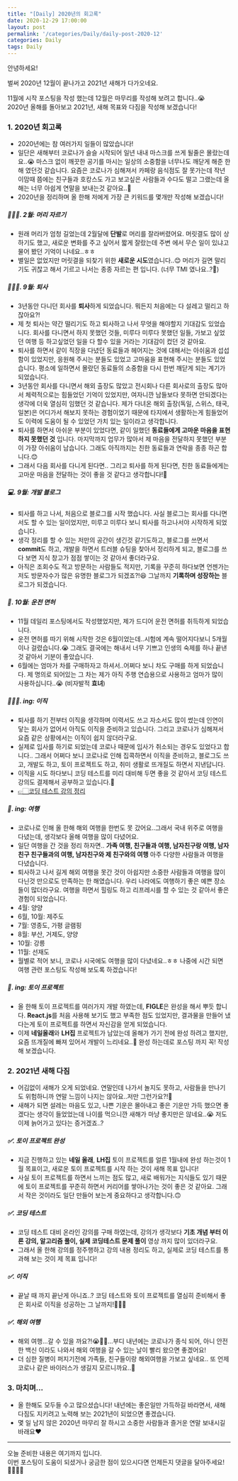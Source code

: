 ```yaml
---
title: "[Daily] 2020년의 회고록"
date: 2020-12-29 17:00:00
layout: post
permalink: '/categories/Daily/daily-post-2020-12'
categories: Daily
tags: Daily
---
```


안녕하세요!  

벌써 2020년 12월이 끝나가고 2021년 새해가 다가오네요.

11월에 시작 포스팅을 작성 했는데 12월은 마무리를 작성해 보려고 합니다..😭  
2020년 올해를 돌아보고 2021년, 새해 목표와 다짐을 작성해 보겠습니다! 


### 1. 2020년 회고록
- 2020년에는 참 여러가지 일들이 많았습니다! 
- 일단은 새해부터 코로나가 슬슬 시작되어 일년 내내 마스크를 쓰게 될줄은 몰랐는데요..😭 마스크 없이 깨끗한 공기를 마시는 일상의 소중함을 너무나도 깨닫게 해준 한해 였던것 같습니다. 요즘은 코로나가 심해져서 카페랑 음식점도 잘 못가는데 작년 이맘때 쯤에는 친구들과 호캉스도 가고 보고싶은 사람들과 수다도 떨고 그랬는데 올해는 너무 아쉽게 연말을 보내는것 같아요..🥺
- 2020년을 정리하며 올 한해 저에게 가장 큰 키워드를 몇개만 작성해 보겠습니다!


##### 💇🏻‍♀️. 2월: 머리 자르기
- 원래 머리가 엄청 길었는데 2월달에 **단발**로 머리를 잘라버렸어요. 머릿결도 많이 상하기도 했고, 새로운 변화를 주고 싶어서 짧게 잘랐는데 주변 에서 무슨 일이 있냐고 물어 봤던 기억이 나네요..ㅎㅎ
- 별일은 없었지만 머릿결을 되찾기 위한 **새로운 시도**였습니다..😊 머리가 길면 말리기도 귀찮고 해서 기르고 나서는 종종 자르는 편 입니다. (너무 TMI 였나요..?🤔)


##### 🤷🏻‍♀️. 9월: 퇴사
- 3년동안 다니던 회사를 **퇴사**하게 되었습니다. 뭐든지 처음에는 다 설레고 떨리고 하잖아요?!
- 제 첫 퇴사는 약간 떨리기도 하고 퇴사하고 나서 무엇을 해야할지 기대감도 있었습니다. 회사를 다니면서 하지 못했던 것들, 미루다 미루다 못했던 일들, 가보고 싶었던 여행 등 하고싶었던 일을 다 할수 있을 거라는 기대감이 컸던 것 같아요. 
- 퇴사를 하면서 같이 직장을 다녔던 동료들과 헤어지는 것에 대해서는 아쉬움과 섭섭함이 있었지만, 응원해 주시는 분들도 있었고 고마움을 표현해 주시는 분들도 있었습니다. 평소에 일하면서 몰랐던 동료들의 소중함을 다시 한번 깨닫게 되는 계기가 되었습니다.
- 3년동안 회사를 다니면서 해외 출장도 많았고 전시회나 다른 회사로의 출장도 많아서 체력적으로는 힘들었던 기억이 있었지만, 여자니깐 남들보다 못하면 안되겠다는 생각에 더욱 열심히 임했던 것 같습니다. 제가 다녀온 해외 출장(독일, 스위스, 태국, 일본)은 어디가서 해보지 못하는 경험이었기 때문에 타지에서 생활하는게 힘들었어도 이력에 도움이 될 수 있었던 가치 있는 일이라고 생각합니다.
- 퇴사를 하면서 아쉬운 부분이 있었다면, 같이 일했던 **동료들에게 고마운 마음을 표현하지 못했던 것** 입니다. 마지막까지 업무가 많아서 제 마음을 전달하지 못했던 부분이 가장 아쉬움이 남습니다. 그래도 아직까지는 친한 동료들과 연락을 종종 하곤 합니다.😊
- 그래서 다음 회사를 다니게 된다면.. 그리고 퇴사를 하게 된다면, 친한 동료들에게는 고마운 마음을 전달하는 것이 좋을 것 같다고 생각합니다!💌


##### 💻. 9월: 개발 블로그
- 퇴사를 하고 나서, 처음으로 블로그를 시작 했습니다. 사실 블로그는 회사를 다니면서도 할 수 있는 일이었지만, 미루고 미루다 보니 퇴사를 하고나서야 시작하게 되었습니다.
- 생각 정리를 할 수 있는 저만의 공간이 생긴것 같기도하고, 블로그를 쓰면서 **commit**도 하고, 개발을 하면서 트러블 슈팅을 찾아서 정리하게 되고, 블로그를 쓰다 보면 지식 창고가 점점 쌓이는 것 같아서 좋더라구요.
- 아직은 조회수도 적고 방문하는 사람들도 적지만, 기록을 꾸준히 하다보면 언젠가는 저도 방문자수가 많은 유명한 블로그가 되겠죠?!😆 그날까지 **기록하며 성장하는** 블로그가 되겠습니다.


##### 🚗. 10월: 운전 면허
- 11월 데일리 포스팅에서도 작성했었지만, 제가 드디어 운전 면허를 취득하게 되었습니다.
- 운전 면허를 따기 위해 시작한 것은 6월이었는데..시험에 계속 떨어지다보니 5개월이나 걸렸습니다.😭 그래도 결국에는 해내서 너무 기쁘고 인생의 숙제를 하나 끝낸것 같아서 기분이 좋았습니다.
- 6월에는 엄마가 차를 구매하자고 하셔서..어쩌다 보니 차도 구매를 하게 되었습니다. 제 명의로 되어있는 그 차는 제가 아직 주행 연습용으로 사용하고 엄마가 많이 사용하십니다..😭 (비자발적 **효녀**)

##### 🏃🏻‍♀️. ing: 이직
- 퇴사를 하기 전부터 이직을 생각하며 이력서도 쓰고 자소서도 많이 썼는데 인연이 닿는 회사가 없어서 아직도 이직을 준비하고 있습니다. 그리고 코로나가 심해져서 요즘 같은 상황에서는 이직이 쉽지 않더라구요.
- 실제로 입사를 하기로 되었는데 코로나 때문에 입사가 취소되는 경우도 있었다고 합니다.. 그래서 어쩌다 보니 코로나로 인해 집콕하면서 이직을 준비하고, 블로그도 쓰고, 개발도 하고, 토이 프로젝트도 하고, 취미 생활로 뜨개질도 하면서 지낸답니다.
- 이직을 시도 하다보니 코딩 테스트를 미리 대비해 두면 좋을 것 같아서 코딩 테스트 강의도 결제해서 공부하고 있습니다.📗
- [👉🏻코딩 테스트 강의 정리](https://shinsangeun.github.io/categories/Algorithm/online-lecture)


##### 🌈. ing: 여행
- 코로나로 인해 올 한해 해외 여행을 한번도 못 갔어요..그래서 국내 위주로 여행을 다녔는데, 생각보다 올해 여행을 많이 다녔어요.
- 일단 여행을 간 것을 정리 하자면.. **가족 여행, 친구들과 여행, 남자친구랑 여행, 남자친구 친구들과의 여행, 남자친구와 제 친구와의 여행** 아주 다양한 사람들과 여행을 다녔습니다.
- 퇴사하고 나서 길게 해외 여행을 못간 것이 아쉽지만 소중한 사람들과 여행을 많이 다닌것 만으로도 만족하는 한 해였습니다. 우리 나라에도 여행하기 좋은 예쁜 장소들이 많더라구요. 여행을 하면서 힐링도 하고 리프레시를 할 수 있는 것 같아서 좋은 경험이 되었습니다.
- 4월: 양양
- 6월, 10월: 제주도
- 7월: 영종도, 가평 글램핑
- 8월: 부산, 거제도, 양양
- 10월: 강릉
- 11월: 선재도
- 월별로 적어 보니, 코로나 시국에도 여행을 많이 다녔네요..ㅎㅎ 나중에 시간 되면 여행 관련 포스팅도 작성해 보도록 하겠습니다!


##### 🧸. ing: 토이 프로젝트
- 올 한해 토이 프로젝트를 여러가지 개발 하였는데, **FIGLE**은 완성을 해서 뿌듯 합니다. **React.js**를 처음 사용해 보기도 했고 부족한 점도 있었지만, 결과물을 만들어 냈다는게 토이 프로젝트를 하면서 자신감을 얻게 되었습니다.
- 이제 **네일올래**와 **LH집** 프로젝트가 남았는데 올해가 가기 전에 완성 하려고 했지만, 요즘 뜨개질에 빠져 있어서 개발이 느리네요..🥲 완성 하는데로 포스팅 까지 꼭! 작성해 보겠습니다.


### 2. 2021년 새해 다짐
- 어김없이 새해가 오게 되었네요. 연말인데 나가서 놀지도 못하고, 사람들을 만나기도 위험하니까 연말 느낌이 나지는 않아요..저만 그런가요?!🤔
- 새해가 되면 설레는 마음도 있고, 나쁜 기운은 몰아내고 좋은 기운만 가득 했으면 좋겠다는 생각이 들었었는데 나이를 먹으니깐 새해가 마냥 좋지만은 않네요..😭 저도 이제 늙어가고 있다는 증거겠죠..?

##### ✅. 토이 프로젝트 완성
- 지금 진행하고 있는 **네일 올래**, **LH집** 토이 프로젝트를 얼른 1월내에 완성 하는것이 1월 목표이고, 새로운 토이 프로젝트를 시작 하는 것이 새해 목표 입니다!
- 사실 토이 프로젝트를 하면서 느끼는 점도 많고, 새로 배워가는 지식들도 있기 때문에 토이 프로젝트를 꾸준히 하면서 커리어를 쌓아나가는 것이 좋은 것 같아요. 그래서 작은 것이라도 일단 만들어 보는게 중요하다고 생각합니다.🙃
 

##### ✅. 코딩 테스트
- 코딩 테스트 대비 온라인 강의를 구매 하였는데, 강의가 생각보다 **기초 개념 부터 이론 강의, 알고리즘 풀이, 실제 코딩테스트 문제 풀이** 영상 까지 많이 있더라구요. 
- 그래서 올 한해 강의를 정주행하고 강의 내용 정리도 하고, 실제로 코딩 테스트를 통과해 보는 것이 제 목표 입니다!


##### ✅. 이직 
- 끝날 때 까지 끝난게 아니죠..? 코딩 테스트와 토이 프로젝트를 열심히 준비해서 좋은 회사로 이직을 성공하는 그 날까지!🧚🏻‍♀️


##### ✅. 해외 여행
- 해외 여행...갈 수 있을 까요?!😭🥲🥺...부디 내년에는 코로나가 종식 되어, 아니 안전한 백신 이라도 나와서 해외 여행을 갈 수 있는 날이 빨리 왔으면 좋겠어요!
- 더 심한 질병이 퍼지기전에 가족들, 친구들이랑 해외여행을 가보고 싶네요.. 또 언제 코로나 같은 바이러스가 생길지 모르니까요..🐼


### 3. 마치며...
- 올 한해도 모두들 수고 많으셨습니다! 내년에는 좋은일만 가득하길 바라면서, 새해 다짐도 지키려고 노력해 보는 2021년이 되었으면 좋겠습니다.
- 몇 일 남지 않은 2020년 마무리 잘 하시고 소중한 사람들과 즐거운 연말 보내시길 바래요❤️


-----

오늘 준비한 내용은 여기까지 입니다.  
이번 포스팅이 도움이 되셨거나 궁금한 점이 있으시다면 언제든지 댓글을 달아주세요!🙋🏻‍♀️✨   


